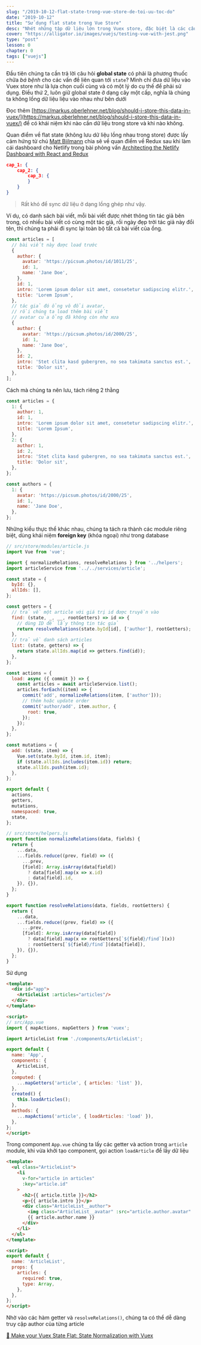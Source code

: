 ```yaml
---
slug: "/2019-10-12-flat-state-trong-vue-store-de-toi-uu-toc-do"
date: "2019-10-12"
title: "Sử dụng flat state trong Vue Store"
desc: "Nhét những tập dữ liệu lớn trong Vuex store, đặc biệt là các cấu trúc dữ liệu lồng nhau luôn gây ra vấn đề không sớm thì muộn. Bài viết giới thiệu cách tiếp cận với flat state trong Vuex store"
cover: "https://alligator.io/images/vuejs/testing-vue-with-jest.png"
type: "post"
lesson: 0
chapter: 0
tags: ["vuejs"]
---
```


Đầu tiên chúng ta cần trả lời câu hỏi **global state** có phải là phương thuốc chữa *bá bệnh* cho các vấn đề liên quan tới `state`? Mình chỉ đưa dữ liệu vào Vuex store như là lựa chọn cuối cùng và có một lý do cụ thế để phải sử dụng. Điều thứ 2, luôn giữ global state ở dạng cây một cấp, nghĩa là chúng ta không lồng dữ liệu liệu vào nhau như bên dưới

Đọc thêm [https://markus.oberlehner.net/blog/should-i-store-this-data-in-vuex/](https://markus.oberlehner.net/blog/should-i-store-this-data-in-vuex/) để có khái niệm khi nào cần dữ liệu trong store và khi nào không.

Quan điểm về flat state (không lưu dữ liệu lồng nhau trong store) được lấy cảm hứng từ chú [Matt Biilmann](https://twitter.com/biilmann) chia sẽ về quan điểm về Redux sau khi làm cái dashboard cho Netlify trong bài phỏng vấn [Architecting the Netlify Dashboard with React and Redux](http://www.fullstackradio.com/122)

```json
cap_1: {
    cap_2: {
        cap_3: {
        }
    }
}
```

> Rất khó để sync dữ liệu ở dạng lồng ghép như vậy.

Ví dụ, có danh sách bài viết, mỗi bài viết được nhét thông tin tác giả bên trong, có nhiều bài viết có cùng một tác giả, rồi ngày đẹp trời tác giả này đổi tên, thì chúng ta phải đi sync lại toàn bộ tất cả bài viết của ổng.

```js
const articles = [
  // bài viết này được load trước
  {
    author: {
      avatar: 'https://picsum.photos/id/1011/25',
      id: 1,
      name: 'Jane Doe',
    },
    id: 1,
    intro: 'Lorem ipsum dolor sit amet, consetetur sadipscing elitr.',
    title: 'Lorem Ipsum',
  },
  // tác giả đó ổng vô đổi avatar,
  // rồi chúng ta load thêm bài viết
  // avatar của ổng đã không còn như xưa
  {
    author: {
      avatar: 'https://picsum.photos/id/2000/25',
      id: 1,
      name: 'Jane Doe',
    },
    id: 2,
    intro: 'Stet clita kasd gubergren, no sea takimata sanctus est.',
    title: 'Dolor sit',
  },
];
```

Cách mà chúng ta nên lưu, tách riêng 2 thằng

```js
const articles = {
  1: {
    author: 1,
    id: 1,
    intro: 'Lorem ipsum dolor sit amet, consetetur sadipscing elitr.',
    title: 'Lorem Ipsum',
  },
  2: {
    author: 1,
    id: 2,
    intro: 'Stet clita kasd gubergren, no sea takimata sanctus est.',
    title: 'Dolor sit',
  },
};

const authors = {
  1: {
    avatar: 'https://picsum.photos/id/2000/25',
    id: 1,
    name: 'Jane Doe',
  },
};
```

Những kiểu thực thể khác nhau, chúng ta tách ra thành các module riêng biệt, dùng khái niệm **foreign key** (khóa ngoại) như trong database

```js
// src/store/modules/article.js
import Vue from 'vue';

import { normalizeRelations, resolveRelations } from '../helpers';
import articleService from '../../services/article';

const state = {
  byId: {},
  allIds: [],
};

const getters = {
  // trả về một article với giá trị id được truyền vào
  find: (state, _, __, rootGetters) => id => {
    // dùng ID để lấy thông tin tác giả
    return resolveRelations(state.byId[id], ['author'], rootGetters);
  },
  // trả về danh sách articles
  list: (state, getters) => {
    return state.allIds.map(id => getters.find(id));
  },
};

const actions = {
  load: async ({ commit }) => {
    const articles = await articleService.list();
    articles.forEach((item) => {
      commit('add', normalizeRelations(item, ['author']));
      // thêm hoặc update order
      commit('author/add', item.author, {
        root: true,
      });
    });
  },
};

const mutations = {
  add: (state, item) => {
    Vue.set(state.byId, item.id, item);
    if (state.allIds.includes(item.id)) return;
    state.allIds.push(item.id);
  },
};

export default {
  actions,
  getters,
  mutations,
  namespaced: true,
  state,
};
```


```js
// src/store/helpers.js
export function normalizeRelations(data, fields) {
  return {
    ...data,
    ...fields.reduce((prev, field) => ({
      ...prev,
      [field]: Array.isArray(data[field])
        ? data[field].map(x => x.id)
        : data[field].id,
    }), {}),
  };
}

export function resolveRelations(data, fields, rootGetters) {
  return {
    ...data,
    ...fields.reduce((prev, field) => ({
      ...prev,
      [field]: Array.isArray(data[field])
        ? data[field].map(x => rootGetters[`${field}/find`](x))
        : rootGetters[`${field}/find`](data[field]),
    }), {}),
  };
}
```

Sử dụng

```html
<template>
  <div id="app">
    <ArticleList :articles="articles"/>
  </div>
</template>

<script>
// src/App.vue
import { mapActions, mapGetters } from 'vuex';

import ArticleList from './components/ArticleList';

export default {
  name: 'App',
  components: {
    ArticleList,
  },
  computed: {
    ...mapGetters('article', { articles: 'list' }),
  },
  created() {
    this.loadArticles();
  },
  methods: {
    ...mapActions('article', { loadArticles: 'load' }),
  },
};
</script>
```

Trong component `App.vue` chúng ta lấy các getter và action trong `article` module, khi vừa khởi tạo component, gọi action `loadArticle` để lấy dữ liệu

```html
<template>
  <ul class="ArticleList">
    <li
      v-for="article in articles"
      :key="article.id"
    >
      <h2>{{ article.title }}</h2>
      <p>{{ article.intro }}</p>
      <div class="ArticleList__author">
        <img class="ArticleList__avatar" :src="article.author.avatar" :alt="article.author.name">
        {{ article.author.name }}
      </div>
    </li>
  </ul>
</template>

<script>
export default {
  name: 'ArticleList',
  props: {
    articles: {
      required: true,
      type: Array,
    },
  },
};
</script>
```

Nhờ vào các hàm getter và `resolveRelations()`, chúng ta có thể dễ dàng truy cập author của từng article


<a target="_blank" rel="noopener noreferrer" href="https://markus.oberlehner.net/blog/make-your-vuex-state-flat-state-normalization-with-vuex/">📜 Make your Vuex State Flat: State Normalization with Vuex</a>